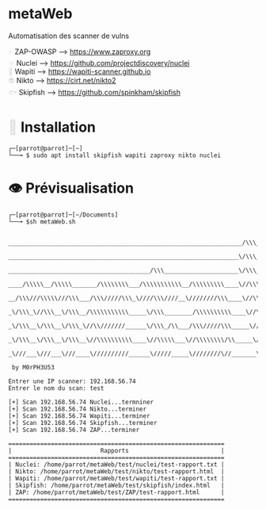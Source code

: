 # metaWeb

Automatisation des scanner de vulns

<span style="color: #dddddd;">⚡</span> ZAP-OWASP --> https://www.zaproxy.org  
<span style="color: #dddddd;">⚛️</span> Nuclei --> https://github.com/projectdiscovery/nuclei  
<span style="color: #dddddd;">🐂</span> Wapiti --> https://wapiti-scanner.github.io  
<span style="color: #dddddd;">👽</span> Nikto --> https://cirt.net/nikto2  
<span style="color: #dddddd;">🐟</span> Skipfish --> https://github.com/spinkham/skipfish

# <span style="color: #dddddd;">🔧</span> Installation

```
┌─[parrot@parrot]─[~]
└──╼ $ sudo apt install skipfish wapiti zaproxy nikto nuclei
```

# 👁️ Prévisualisation

```
┌─[parrot@parrot]─[~/Documents]
└──╼ $sh metaWeb.sh


__________________________________________________________________/\\\______________/\\\_________________/\\\________        
 _________________________________________________________________\/\\\_____________\/\\\________________\/\\\________       
  ________________________________________/\\\_____________________\/\\\_____________\/\\\________________\/\\\________      
   ____/\\\\\__/\\\\\_______/\\\\\\\\___/\\\\\\\\\\\__/\\\\\\\\\____\//\\\____/\\\____/\\\______/\\\\\\\\__\/\\\________     
    __/\\\///\\\\\///\\\___/\\\/////\\\_\////\\\////__\////////\\\____\//\\\__/\\\\\__/\\\_____/\\\/////\\\_\/\\\\\\\\\__    
     _\/\\\_\//\\\__\/\\\__/\\\\\\\\\\\_____\/\\\________/\\\\\\\\\\____\//\\\/\\\/\\\/\\\_____/\\\\\\\\\\\__\/\\\////\\\_   
      _\/\\\__\/\\\__\/\\\_\//\\///////______\/\\\_/\\___/\\\/////\\\_____\//\\\\\\//\\\\\_____\//\\///////___\/\\\__\/\\\_  
       _\/\\\__\/\\\__\/\\\__\//\\\\\\\\\\____\//\\\\\___\//\\\\\\\\/\\_____\//\\\__\//\\\_______\//\\\\\\\\\\_\/\\\\\\\\\__ 
        _\///___\///___\///____\//////////______\/////_____\////////\//_______\///____\///_________\//////////__\/////////___
                      
 by M0rPH3U53
      
Entrer une IP scanner: 192.168.56.74
Entrer le nom du scan: test

[+] Scan 192.168.56.74 Nuclei...termniner
[+] Scan 192.168.56.74 Nikto...terminer
[+] Scan 192.168.56.74 Wapiti...terminer
[+] Scan 192.168.56.74 Skipfish...terminer
[+] Scan 192.168.56.74 ZAP...terminer
                                                             
=============================================================
|                         Rapports                          |
=============================================================
| Nuclei: /home/parrot/metaWeb/test/nuclei/test-rapport.txt |
| Nikto: /home/parrot/metaWeb/test/nikto/test-rapport.html  |
| Wapiti: /home/parrot/metaWeb/test/wapiti/test-rapport.txt |
| Skipfish: /home/parrot/metaWeb/test/skipfish/index.html   |
| ZAP: /home/parrot/metaWeb/test/ZAP/test-rapport.html      |
=============================================================
```
